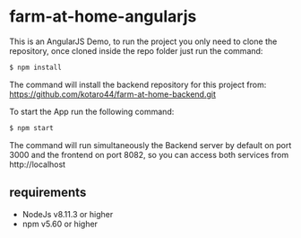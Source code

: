 # farm-at-home-angularjs

This is an AngularJS Demo, to run the project you only need to clone the repository, once cloned inside the repo folder just run the command:

```javascript
$ npm install
```
The command will install the backend repository for this project from: https://github.com/kotaro44/farm-at-home-backend.git

To start the App run the following command:

```javascript
$ npm start
```

The command will run simultaneously the Backend server by default on port 3000 and the frontend on port 8082,
so you can access both services from http://localhost

## requirements
* NodeJs v8.11.3 or higher
* npm v5.60 or higher
